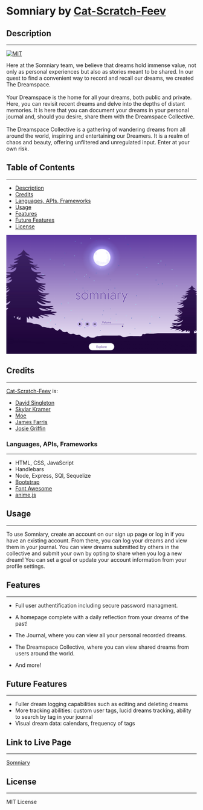 # Somniary by [Cat-Scratch-Feev](https://github.com/Cat-Scratch-Feev)

## Description
---
[![MIT](https://img.shields.io/badge/MIT-License-green.svg)](https://opensource.org/licenses/MIT)

Here at the Somniary team, we believe that dreams hold immense value, not only as personal experiences but also as stories meant to be shared. In our quest to find a convenient way to record and recall our dreams, we created The Dreamspace.
<br>
<br>
Your Dreamspace is the home for all your dreams, both public and private. Here, you can revisit recent dreams and delve into the depths of distant memories. It is here that you can document your dreams in your personal journal and, should you desire, share them with the Dreamspace Collective.
<br>
<br>
The Dreamspace Collective is a gathering of wandering dreams from all around the world, inspiring and entertaining our Dreamers. It is a realm of chaos and beauty, offering unfiltered and unregulated input. Enter at your own risk.

## Table of Contents 
---
* [Description](#description)
* [Credits](#credits)
* [Languages, APIs, Frameworks](#languages-apis-frameworks)
* [Usage](#usage)
* [Features](#features)
* [Future Features](#future-features)
* [License](#license)

![Screenshot](./public/images/landing.png)
  

## Credits
---
[Cat-Scratch-Feev](https://github.com/Cat-Scratch-Feev) is:
- [David Singleton](https://github.com/dhs88103)
- [Skylar Kramer](https://github.com/XyrillaSC)
- [Moe](https://github.com/codere109)
- [James Farris](https://github.com/JamesxFarris)
- [Josie Griffin](https://github.com/josielynngriffin)


### Languages, APIs, Frameworks
---
- HTML, CSS, JavaScript
- Handlebars
- Node, Express, SQl, Sequelize
- [Bootstrap](https://getbootstrap.com/)
- [Font Awesome](https://fontawesome.com/)
- [anime.js](https://animejs.com/)

## Usage
---
To use Somniary, create an account on our sign up page or log in if you have an existing account. From there, you can log your dreams and view them in your journal. You can view dreams submitted by others in the collective and submit your own by opting to share when you log a new dream! You can set a goal or update your account information from your profile settings.

## Features
---
- Full user authentification including secure password managment.

- A homepage complete with a daily reflection from your dreams of the past!

- The Journal, where you can view all your personal recorded dreams.

- The Dreamspace Collective, where you can view shared dreams from users around the world.

- And more!

## Future Features
---
- Fuller dream logging capabilities such as editing and deleting dreams
- More tracking abilities: custom user tags, lucid dreams tracking, ability to search by tag in your journal
- Visual dream data: calendars, frequency of tags


## Link to Live Page
---
[Somniary](https://somniary-00225b8202c3.herokuapp.com/landing)
## License
---
 MIT License

